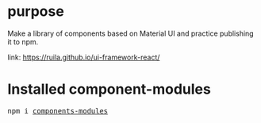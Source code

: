 # purpose
Make a library of components based on Material UI and practice publishing it to npm.

link: https://ruila.github.io/ui-framework-react/

# Installed component-modules

<pre>npm i <a href="https://www.npmjs.com/package/components-modules">components-modules</a></pre>
